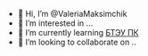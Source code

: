 - 👋 Hi, I’m @ValeriaMaksimchik
- 👀 I’m interested in ...
- 🌱 I’m currently learning [БТЭУ ПК](http://www.i-bteu.by/)
- 💞️ I’m looking to collaborate on ..


<!---
ValeriaMaksimchik/ValeriaMaksimchik is a ✨ special ✨ repository because its `README.md` (this file) appears on your GitHub profile.
You can click the Preview link to take a look at your changes.
--->
